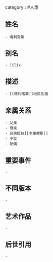 category:: #人类
## 姓名
	- 喀利克斯
## 别名
	- Cilix
## 描述
	- [[喀利喀亚]]地区名祖
## 亲属关系
	- 父亲
	- 母亲
	- 兄弟姐妹[[卡德摩斯]]
	- 子女
	- 配偶
## 重要事件
	-
## 不同版本
	-
## 艺术作品
	-
## 后世引用
	-
